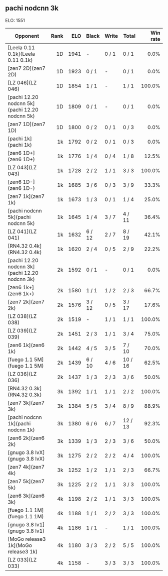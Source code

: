 ## pachi nodcnn 3k ##

ELO: 1551

Opponent | Rank | ELO | Black | Write | Total | Win rate
---------|-----:|----:|-------|-------|-------|-------:
[Leela 0.11 0.1k](Leela 0.11 0.1k) | 1D | 1941 | - | 0 / 1 | 0 / 1 | 0.0%
[zen7 2D](zen7 2D) | 1D | 1923 | 0 / 1 | - | 0 / 1 | 0.0%
[LZ 046](LZ 046) | 1D | 1854 | 1 / 1 | - | 1 / 1 | 100.0%
[pachi 12.20 nodcnn 5k](pachi 12.20 nodcnn 5k) | 1D | 1809 | 0 / 1 | - | 0 / 1 | 0.0%
[zen7 1D](zen7 1D) | 1D | 1800 | 0 / 2 | 0 / 1 | 0 / 3 | 0.0%
[pachi 1k](pachi 1k) | 1k | 1792 | 0 / 2 | 0 / 1 | 0 / 3 | 0.0%
[zen6 1D+](zen6 1D+) | 1k | 1776 | 1 / 4 | 0 / 4 | 1 / 8 | 12.5%
[LZ 043](LZ 043) | 1k | 1728 | 2 / 2 | 1 / 1 | 3 / 3 | 100.0%
[zen6 1D-](zen6 1D-) | 1k | 1685 | 3 / 6 | 0 / 3 | 3 / 9 | 33.3%
[zen7 1k](zen7 1k) | 1k | 1673 | 1 / 3 | 0 / 1 | 1 / 4 | 25.0%
[pachi nodcnn 5k](pachi nodcnn 5k) | 1k | 1645 | 1 / 4 | 3 / 7 | 4 / 11 | 36.4%
[LZ 041](LZ 041) | 1k | 1632 | 6 / 12 | 2 / 7 | 8 / 19 | 42.1%
[RN4.32 0.4k](RN4.32 0.4k) | 1k | 1620 | 2 / 4 | 0 / 5 | 2 / 9 | 22.2%
[pachi 12.20 nodcnn 3k](pachi 12.20 nodcnn 3k) | 2k | 1592 | 0 / 1 | - | 0 / 1 | 0.0%
[zen6 1k+](zen6 1k+) | 2k | 1580 | 1 / 1 | 1 / 2 | 2 / 3 | 66.7%
[zen7 2k](zen7 2k) | 2k | 1576 | 3 / 12 | 0 / 5 | 3 / 17 | 17.6%
[LZ 038](LZ 038) | 2k | 1519 | - | 1 / 1 | 1 / 1 | 100.0%
[LZ 039](LZ 039) | 2k | 1451 | 2 / 3 | 1 / 1 | 3 / 4 | 75.0%
[zen6 1k](zen6 1k) | 2k | 1442 | 4 / 5 | 3 / 5 | 7 / 10 | 70.0%
[fuego 1.1 5M](fuego 1.1 5M) | 2k | 1439 | 6 / 10 | 4 / 6 | 10 / 16 | 62.5%
[LZ 036](LZ 036) | 2k | 1437 | 1 / 3 | 2 / 3 | 3 / 6 | 50.0%
[RN4.32 0.3k](RN4.32 0.3k) | 3k | 1392 | 1 / 1 | 1 / 1 | 2 / 2 | 100.0%
[zen7 3k](zen7 3k) | 3k | 1384 | 5 / 5 | 3 / 4 | 8 / 9 | 88.9%
[pachi nodcnn 1k](pachi nodcnn 1k) | 3k | 1380 | 6 / 6 | 6 / 7 | 12 / 13 | 92.3%
[zen6 2k](zen6 2k) | 3k | 1339 | 1 / 3 | 2 / 3 | 3 / 6 | 50.0%
[gnugo 3.8 lvX](gnugo 3.8 lvX) | 3k | 1275 | 2 / 2 | 2 / 2 | 4 / 4 | 100.0%
[zen7 4k](zen7 4k) | 3k | 1252 | 1 / 2 | 1 / 1 | 2 / 3 | 66.7%
[zen7 5k](zen7 5k) | 3k | 1225 | 2 / 2 | 1 / 1 | 3 / 3 | 100.0%
[zen6 3k](zen6 3k) | 4k | 1198 | 2 / 2 | 1 / 1 | 3 / 3 | 100.0%
[fuego 1.1 1M](fuego 1.1 1M) | 4k | 1188 | 1 / 1 | 2 / 2 | 3 / 3 | 100.0%
[gnugo 3.8 lv1](gnugo 3.8 lv1) | 4k | 1186 | 1 / 1 | - | 1 / 1 | 100.0%
[MoGo release3 1k](MoGo release3 1k) | 4k | 1180 | 3 / 3 | 2 / 2 | 5 / 5 | 100.0%
[LZ 033](LZ 033) | 4k | 1158 | - | 3 / 3 | 3 / 3 | 100.0%
